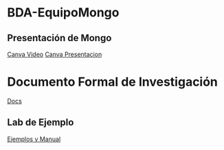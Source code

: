# BDA-EquipoMongo

## Presentación de Mongo

[Canva Video](https://www.canva.com/design/DAGPFIj3EKg/dUOqoDc9YVYpunWT6lnYSA/edit?utm_content=DAGPFIj3EKg&utm_campaign=designshare&utm_medium=link2&utm_source=sharebutton)
[Canva Presentacion](https://www.canva.com/design/DAGTMxieCsY/QLz79jKBFTdksK5jQ1BN9A/edit?utm_content=DAGTMxieCsY&utm_campaign=designshare&utm_medium=link2&utm_source=sharebutton)


# Documento Formal de Investigación

[Docs](https://docs.google.com/document/d/1yZwJsc-F0YN5aRADtXY1ihslIyijd2mjSzZlD4viu-Y/edit?usp=sharing)

## Lab de Ejemplo

[Ejemplos y Manual](./lab/)
